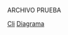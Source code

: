 ARCHIVO PRUEBA

[Cli](https://dev.to/lissy93/cli-tools-you-cant-live-without-57f6)
[Diagrama](https://app.diagrams.net/#G1u8Tkuisj6HtqW5DhvUbAfGuzPiSIm_o6)
